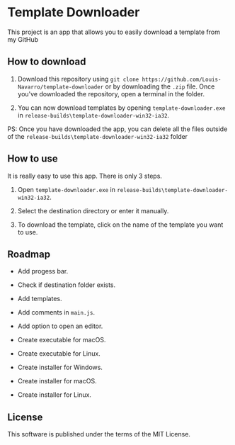 # Template Downloader

This project is an app that allows you to easily download a template from my GitHub

## How to download

1. Download this repository using `git clone https://github.com/Louis-Navarro/template-downloader` or by downloading the `.zip` file. Once you've downloaded the repository, open a terminal in the folder.

2. You can now download templates by opening `template-downloader.exe` in `release-builds\template-downloader-win32-ia32`.

PS: Once you have downloaded the app, you can delete all the files outside of the `release-builds\template-downloader-win32-ia32` folder

## How to use

It is really easy to use this app. There is only 3 steps.

1. Open `template-downloader.exe` in `release-builds\template-downloader-win32-ia32`.

2. Select the destination directory or enter it manually.

3. To download the template, click on the name of the template you want to use.

## Roadmap

* Add progess bar.
* Check if destination folder exists.
* Add templates.
* Add comments in `main.js`.
* Add option to open an editor.

* Create executable for macOS.
* Create executable for Linux.

* Create installer for Windows.
* Create installer for macOS.
* Create installer for Linux.

## License

This software is published under the terms of the MIT License.
